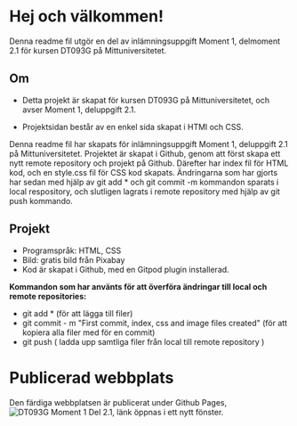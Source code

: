 # Hej och välkommen!

Denna readme fil utgör en del av inlämningsuppgift Moment 1, delmoment 2.1 för kursen DT093G på Mittuniversitetet. 

## Om

-	Detta projekt är skapat för kursen DT093G på Mittuniversitetet, och avser Moment 1, deluppgift 2.1.

-	Projektsidan består av en enkel sida skapat i HTMl och CSS.

Denna readme fil har skapats för inlämningsuppgift Moment 1, deluppgift 2.1 på Mittuniversitetet. Projektet är skapat i Github, genom att först skapa ett nytt remote repository och projekt på Github. Därefter har index fil för HTML kod, och en style.css fil för CSS kod skapats. Ändringarna som har gjorts har sedan med hjälp av git add * och git commit -m kommandon sparats i local respository, och slutligen lagrats i remote repository med hjälp av git push kommando. 


## Projekt

-	Programspråk: HTML, CSS
-   Bild: gratis bild från Pixabay
-   Kod är skapat i Github, med en Gitpod plugin installerad. 

 **Kommandon som har använts för att överföra ändringar till local och remote repositories:**
-   git add *  (för att lägga till filer)
-   git commit - m "First commit, index, css and image files created" (för att kopiera alla filer med för en commit)
-   git push ( ladda upp samtliga filer från local till remote repository )

# Publicerad webbplats

Den färdiga webbplatsen är publicerat under Github Pages, ![DT093G Moment 1 Del 2.1](https://anniebrgit.github.io/DT093G-Moment-1-Del-2.1/), länk öppnas i ett nytt fönster. 